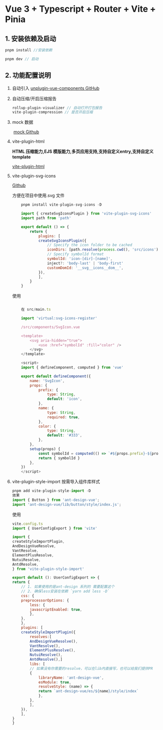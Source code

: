 # Vue 3 + Typescript + Router + Vite + Pinia

## 1. 安装依赖及启动

```js
pnpm install //安装依赖

pnpm dev // 启动

```

## 2. 功能配置说明

1. 自动引入 [unplugin-vue-components GitHub](https://github.com/antfu/unplugin-vue-components)

2. 自动压缩/开启压缩报告

    ```js
    rollup-plugin-visualizer // 自动打开打包报告
    vite-plugin-compression // 是否开启压缩
    ```

3. mock 数据

    ​  [mock Github](https://github.com/vbenjs/vite-plugin-mock)


4. vite-plugin-html

    **HTML 压缩能力,EJS 模版能力,多页应用支持,支持自定义entry,支持自定义template**

     [vite-plugin-html](https://github.com/vbenjs/vite-plugin-html/blob/main/README.zh_CN.md)

5. vite-plugin-svg-icons

    [Github](https://github.com/anncwb/vite-plugin-svg-icons)

    方便在项目中使用.svg 文件

    ```js
        pnpm install vite-plugin-svg-icons -D

        import { createSvgIconsPlugin } from 'vite-plugin-svg-icons'
        import path from 'path'

        export default () => {
            return {
                plugins: [
                createSvgIconsPlugin({
                    // Specify the icon folder to be cached
                    iconDirs: [path.resolve(process.cwd(), 'src/icons')],
                    // Specify symbolId format
                    symbolId: 'icon-[dir]-[name]',
                    inject?: 'body-last' | 'body-first'
                    customDomId: '__svg__icons__dom__',
                }),
                ],
            }
        }
    ```

    使用

    ```js

        在 src/main.ts

        import 'virtual:svg-icons-register'

        /src/components/SvgIcon.vue

        <template>
            <svg aria-hidden="true">
                <use :href="symbolId" :fill="color" />
            </svg>
        </template>

        <script>
        import { defineComponent, computed } from 'vue'

        export default defineComponent({
            name: 'SvgIcon',
            props: {
                prefix: {
                    type: String,
                    default: 'icon',
                },
                name: {
                    type: String,
                    required: true,
                },
                color: {
                    type: String,
                    default: '#333',
                },
            },
            setup(props) {
                const symbolId = computed(() => `#${props.prefix}-${props.name}`)
                return { symbolId }
            },
        })
        </script>
    ```

6. vite-plugin-style-import 按需导入组件库样式

    ```js
    pnpm add vite-plugin-style-import -D
    效果
    import { Button } from 'ant-design-vue';
    import 'ant-design-vue/lib/button/style/index.js';
    ```

    使用

    ```js
    vite.config.ts 
    import { UserConfigExport } from 'vite'

    import {
    createStyleImportPlugin,
    AndDesignVueResolve,
    VantResolve,
    ElementPlusResolve,
    NutuiResolve,
    AntdResolve,
    } from 'vite-plugin-style-import'

    export default (): UserConfigExport => {
    return {
        // 1. 如果使用的是ant-design 系列的 需要配置这个
        // 2. 确保less安装在依赖 `yarn add less -D`
        css: {
        preprocessorOptions: {
            less: {
            javascriptEnabled: true,
            },
        },
        },
        plugins: [
        createStyleImportPlugin({
            resolves:[
            AndDesignVueResolve(),
            VantResolve(),
            ElementPlusResolve(),
            NutuiResolve(),
            AntdResolve(),]
            libs: [
            // 如果没有你需要的resolve，可以在lib内直接写，也可以给我们提供PR
            {
                libraryName: 'ant-design-vue',
                esModule: true,
                resolveStyle: (name) => {
                return `ant-design-vue/es/${name}/style/index`
                },
            },
            ],
        }),
        ],
    }
    }

    ```


